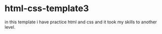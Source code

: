 # html-css-template3
in this template i have practice html and css and it took my skills to another level.

